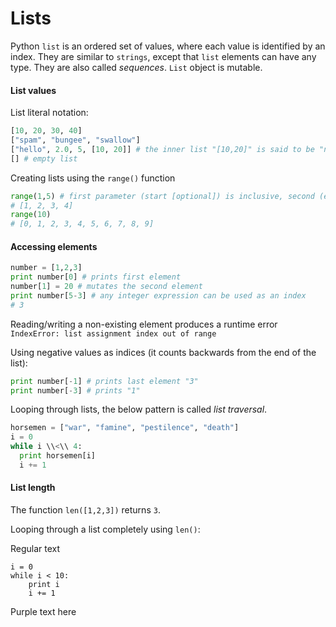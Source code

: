 Lists
=====

Python `list` is an ordered set of values, where each value is identified by an index. They are similar to `strings`, except that `list` elements can have any type. They are also called *sequences*. `List` object is mutable.

#### List values

List literal notation:

```Python
[10, 20, 30, 40] 
["spam", "bungee", "swallow"]
["hello", 2.0, 5, [10, 20]] # the inner list "[10,20]" is said to be "nested"
[] # empty list
```

Creating lists using the `range()` function

```Python
range(1,5) # first parameter (start [optional]) is inclusive, second (end) is exclusive
# [1, 2, 3, 4]
range(10)
# [0, 1, 2, 3, 4, 5, 6, 7, 8, 9]
```

#### Accessing elements

```Python
number = [1,2,3]
print number[0] # prints first element
number[1] = 20 # mutates the second element
print number[5-3] # any integer expression can be used as an index
# 3
```

Reading/writing a non-existing element produces a runtime error `IndexError: list assignment index out of range`

Using negative values as indices (it counts backwards from the end of the list):

```Python
print number[-1] # prints last element "3"
print number[-3] # prints "1"
```

Looping through lists, the below pattern is called *list traversal*.

```Python
horsemen = ["war", "famine", "pestilence", "death"] 
i = 0 
while i \\<\\ 4: 
  print horsemen[i] 
  i += 1 
```

#### List length

The function `len([1,2,3])` returns `3`.

Looping through a list completely using `len()`:

Regular text

    i = 0 
    while i < 10:
        print i
        i += 1
  
Purple text here 


